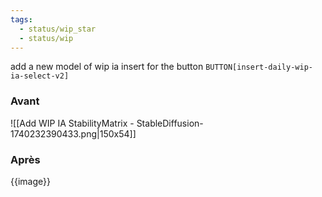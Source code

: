 ```yaml
---
tags:
  - status/wip_star
  - status/wip
---
```

add a new model of wip ia insert for the button `BUTTON[insert-daily-wip-ia-select-v2]`

### Avant
![[Add WIP IA StabilityMatrix - StableDiffusion-1740232390433.png|150x54]]

### Après
{{image}}

